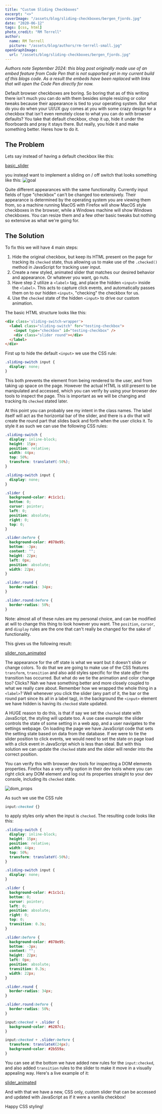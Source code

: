 ```yaml
---
title: "Custom Sliding Checkboxes"
excerpt: "<>"
coverImage: "/assets/blog/sliding-checkboxes/bergen_fjords.jpg"
date: "2020-06-12"
tags: [css, html]
photo_credit: "RM Terrell"
author:
  name: RM Terrell
  picture: "/assets/blog/authors/rm-terrell-small.jpg"
openGraphImage:
  url: "/assets/blog/sliding-checkboxes/bergen_fjords.jpg"
---
```


_Authors note September 2024: this blog post originally made use of an embed feature from Code Pen that is not supported yet in my current build of this blogs code. As a result the embeds have been replaced with links that will open the Code Pen directly for now._

Default browser checkboxes are boring. So boring that as of this writing there isn't much you can do with them besides simple resizing or color tweaks because their appearance is tied to your operating system. But what do you do when your UI/UX guy comes at you with some crazy design for a checkbox that isn't even remotely close to what you can do with browser defaults? You take that default checkbox, chop it up, hide it under the floorboards and pray it stays there. But really, you hide it and make something better. Heres how to do it.

## The Problem

Lets say instead of having a default checkbox like this:

[basic_slider](/assets/blog/sliding-checkboxes/basic_checkbox.html)

you instead want to implement a sliding on / off switch that looks something like this:
![goal](/assets/blog/sliding-checkboxes/ish.jpg)

Quite different appearances with the same functionality. Currently input fields of type "checkbox" can't be changed too extensively. Their appearance is determined by the operating system you are viewing them from, so a machine running MacOS with Firefox will show MacOS style checkboxes in the browser, while a Windows machine will show Windows checkboxes. You can resize them and a few other basic tweaks but nothing so extensive as what we're going for.

## The Solution

To fix this we will have 4 main steps:

1. Hide the original checkbox, but keep its HTML present on the page for tracking its `checked` state, thus allowing us to make use of the `.checked()` method in JavaScript for tracking user input.
2. Create a new styled, animated slider that matches our desired behavior and appearance. Or whatever you want, go nuts.
3. Have step 2 utilize a `<label>` tag, and place the hidden `<input>` inside the `<label>`. This acts to capture click events, and automatically passes them on to our hidden `<input>`, "checking" the checkbox for us.
4. Use the `checked` state of the hidden `<input>` to drive our custom animation.

The basic HTML structure looks like this:

```html
<div class='sliding-switch-wrapper'>
  <label class="sliding-switch" for="testing-checkbox">
    <input type="checkbox" id="testing-checkbox" />
    <div class="slider round"></div>
  </label>
</div>
```

First up to hide the default `<input>` we use the CSS rule:

```css
.sliding-switch input {
  display: none;
}
```

This both prevents the element from being rendered to the user, and from taking up space on the page. However the actual HTML is still present to be manipulated and accessed, which you can verify by using your browser dev tools to inspect the page. This is important as we will be changing and tracking its `checked` stated later.

At this point you can probably see my intent in the class names. The label itself will act as the horizontal bar of the slider, and there is a div that will create the round part that slides back and forth when the user clicks it. To style it as such we can use the following CSS rules:

```css
.sliding-switch {
  display: inline-block;
  height: 15px;
  position: relative;
  width: 44px;
  top: 50%;
  transform: translateY(-50%);
}

.sliding-switch input {
  display: none;
}

.slider {
  background-color: #c1c1c1;
  bottom: 0;
  cursor: pointer;
  left: 0;
  position: absolute;
  right: 0;
  top: 0;
}

.slider:before {
  background-color: #878e95;
  bottom: -3px;
  content: "";
  height: 22px;
  left: 0px;
  position: absolute;
  width: 22px;
}

.slider.round {
  border-radius: 34px;
}

.slider.round:before {
  border-radius: 50%;
}
```

Note: almost all of these rules are my personal choice, and can be modified at will to change this thing to look however you want. The `position`, `cursor`, and `display` rules are the one that can't really be changed for the sake of functionality.

This gives us the following result:

[slider_non_animated](/assets/blog/sliding-checkboxes/slider_non_animated.html)

The appearance for the off state is what we want but it doesn't slide or change colors. To do that we are going to make use of the CSS features `transform`, `transition` and also add styles specific for the state _after_ the transition has occurred. But what do we tie the animation and color change too? Clicks? Nah we have something better and more closely coupled to what we really care about. Remember how we wrapped the whole thing in a `<label>`? Well whenever you click the slider (any part of it, the bar or the round part since its all in a label tag), in the background the `<input>` element we have hidden is having its `checked` state updated.

A HUGE reason to do this, is that if say we set the `checked` state with JavaScript, the styling will update too. A use case example: the slider controls the state of some setting in a web app, and a user navigates to the settings webpage. On loading the page we have JavaScript code that sets the setting state based on data from the database. If we were to tie the slider position to click events, we would need to set the state on page load with a click event in JavaScript which is less than ideal. But with this solution we can update the `checked` state and the slider will render into the correct position.

You can verify this with browser dev tools for inspecting a DOM elements properties. Firefox has a very nifty option in their dev tools where you can right click any DOM element and log out its properties straight to your dev console, including its `checked` state.

![dom_props](/assets/blog/sliding-checkboxes/show_dom_properties.png)

As such we use the CSS rule

```css
input:checked {}
```

to apply styles only when the input is `checked`. The resulting code looks like this:

```css
.sliding-switch {
  display: inline-block;
  height: 15px;
  position: relative;
  width: 44px;
  top: 50%;
  transform: translateY(-50%);
}

.sliding-switch input {
  display: none;
}

.slider {
  background-color: #c1c1c1;
  bottom: 0;
  cursor: pointer;
  left: 0;
  position: absolute;
  right: 0;
  top: 0;
  transition: 0.3s;
}

.slider:before {
  background-color: #878e95;
  bottom: -3px;
  content: "";
  height: 22px;
  left: 0px;
  position: absolute;
  transition: 0.3s;
  width: 22px;
}

.slider.round {
  border-radius: 34px;
}

.slider.round:before {
  border-radius: 50%;
}

input:checked + .slider {
  background-color: #6287c1;
}

input:checked + .slider:before {
  transform: translateX(24px);
  background-color: #2b559a;
}
```

You can see at the bottom we have added new rules for the `input:checked`, and also added `transition` rules to the slider to make it move in a visually appealing way. Here's a live example of it:

[slider_animated](/assets/blog/sliding-checkboxes/slider_animated.html)

And with that we have a new, CSS only, custom slider that can be accessed and updated with JavaScript as if it were a vanilla checkbox!

Happy CSS styling!
